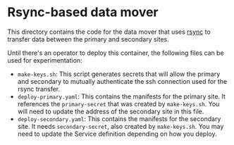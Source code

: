 # Rsync-based data mover

This directory contains the code for the data mover that uses
[rsync](https://rsync.samba.org/) to transfer data between the primary and
secondary sites.

Until there's an operator to deploy this container, the following files can be
used for experimentation:

- `make-keys.sh`: This script generates secrets that will allow the primary and
  secondary to mutually authenticate the ssh connection used for the rsync
  transfer.
- `deploy-primary.yaml`: This contains the manifests for the primary site. It
  references the `primary-secret` that was created by `make-keys.sh`. You will
  need to update the address of the secondary site in this file.
- `deploy-secondary.yaml`: This contains the manifests for the secondary site.
  It needs `secondary-secret`, also created by `make-keys.sh`. You may need to
  update the Service definition depending on how you deploy.

